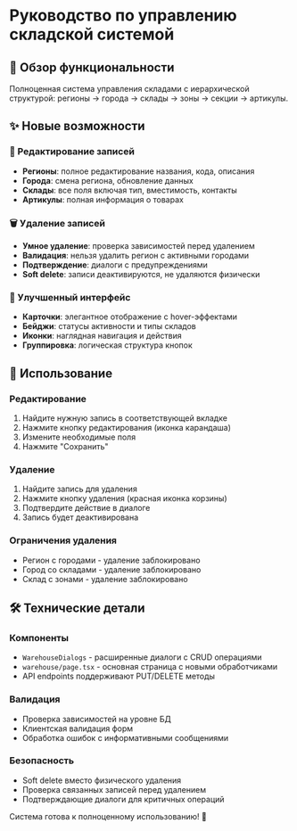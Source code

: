 # Руководство по управлению складской системой

## 🎯 Обзор функциональности
Полноценная система управления складами с иерархической структурой: регионы → города → склады → зоны → секции → артикулы.

## ✨ Новые возможности

### 🔧 Редактирование записей
- **Регионы**: полное редактирование названия, кода, описания
- **Города**: смена региона, обновление данных
- **Склады**: все поля включая тип, вместимость, контакты
- **Артикулы**: полная информация о товарах

### 🗑️ Удаление записей  
- **Умное удаление**: проверка зависимостей перед удалением
- **Валидация**: нельзя удалить регион с активными городами
- **Подтверждение**: диалоги с предупреждениями
- **Soft delete**: записи деактивируются, не удаляются физически

### 🎨 Улучшенный интерфейс
- **Карточки**: элегантное отображение с hover-эффектами
- **Бейджи**: статусы активности и типы складов
- **Иконки**: наглядная навигация и действия
- **Группировка**: логическая структура кнопок

## 🚀 Использование

### Редактирование
1. Найдите нужную запись в соответствующей вкладке
2. Нажмите кнопку редактирования (иконка карандаша)
3. Измените необходимые поля
4. Нажмите "Сохранить"

### Удаление
1. Найдите запись для удаления
2. Нажмите кнопку удаления (красная иконка корзины)
3. Подтвердите действие в диалоге
4. Запись будет деактивирована

### Ограничения удаления
- Регион с городами - удаление заблокировано
- Город со складами - удаление заблокировано  
- Склад с зонами - удаление заблокировано

## 🛠️ Технические детали

### Компоненты
- `WarehouseDialogs` - расширенные диалоги с CRUD операциями
- `warehouse/page.tsx` - основная страница с новыми обработчиками
- API endpoints поддерживают PUT/DELETE методы

### Валидация
- Проверка зависимостей на уровне БД
- Клиентская валидация форм
- Обработка ошибок с информативными сообщениями

### Безопасность
- Soft delete вместо физического удаления
- Проверка связанных записей перед удалением
- Подтверждающие диалоги для критичных операций

Система готова к полноценному использованию! 🎉 